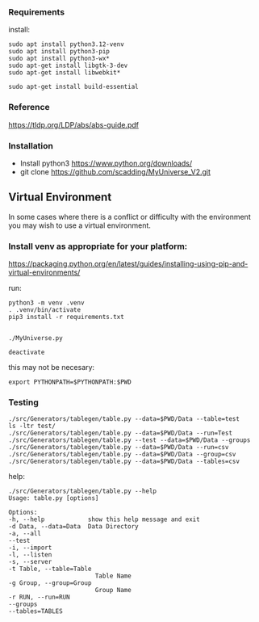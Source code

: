
### Requirements ###
install:

    sudo apt install python3.12-venv
    sudo apt install python3-pip
    sudo apt install python3-wx*
    sudo apt-get install libgtk-3-dev
    sudo apt-get install libwebkit*

    sudo apt-get install build-essential

### Reference ###
https://tldp.org/LDP/abs/abs-guide.pdf


### Installation ###
* Install python3
    https://www.python.org/downloads/
* git clone https://github.com/scadding/MyUniverse_V2.git

## Virtual Environment ##
In some cases where there is a conflict or difficulty with the environment you may wish to use a virtual environment.

### Install venv as appropriate for your platform: ###
https://packaging.python.org/en/latest/guides/installing-using-pip-and-virtual-environments/

run:

    python3 -m venv .venv
    . .venv/bin/activate
    pip3 install -r requirements.txt


    ./MyUniverse.py

    deactivate

this may not be necesary:

    export PYTHONPATH=$PYTHONPATH:$PWD

### Testing ###

    ./src/Generators/tablegen/table.py --data=$PWD/Data --table=test
    ls -ltr test/
    ./src/Generators/tablegen/table.py --data=$PWD/Data --run=Test
    ./src/Generators/tablegen/table.py --test --data=$PWD/Data --groups
    ./src/Generators/tablegen/table.py --data=$PWD/Data --run=csv
    ./src/Generators/tablegen/table.py --data=$PWD/Data --group=csv
    ./src/Generators/tablegen/table.py --data=$PWD/Data --tables=csv

help:

    ./src/Generators/tablegen/table.py --help
    Usage: table.py [options]

    Options:
    -h, --help            show this help message and exit
    -d Data, --data=Data  Data Directory
    -a, --all             
    --test                
    -i, --import          
    -l, --listen          
    -s, --server          
    -t Table, --table=Table
                            Table Name
    -g Group, --group=Group
                            Group Name
    -r RUN, --run=RUN     
    --groups              
    --tables=TABLES       
  


